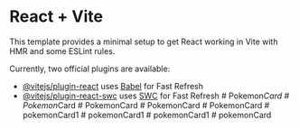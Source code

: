# React + Vite

This template provides a minimal setup to get React working in Vite with HMR and some ESLint rules.

Currently, two official plugins are available:

- [@vitejs/plugin-react](https://github.com/vitejs/vite-plugin-react/blob/main/packages/plugin-react/README.md) uses [Babel](https://babeljs.io/) for Fast Refresh
- [@vitejs/plugin-react-swc](https://github.com/vitejs/vite-plugin-react-swc) uses [SWC](https://swc.rs/) for Fast Refresh
#   P o k e m o n _ C a r d  
 #   P o k e m o n _ C a r d  
 #   P o k e m o n C a r d  
 #   P o k e m o n C a r d  
 #   P o k e m o n C a r d  
 #   p o k e m o n C a r d 1  
 #   p o k e m o n C a r d 1  
 #   p o k e m o n C a r d 1  
 #   p o k e m o n C a r d  
 